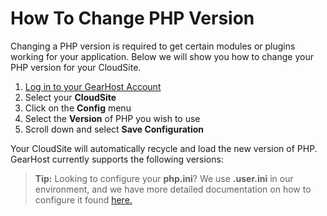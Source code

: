 # How To Change PHP Version

Changing a PHP version is required to get certain modules or plugins working for your application. Below we will show you how to change your PHP version for your CloudSite.


1. [Log in to your GearHost Account](https://my.gearhost.com/account/login)
2. Select your **CloudSite**
3. Click on the **Config** menu 
4. Select the **Version** of PHP you wish to use
5. Scroll down and select **Save Configuration**

Your CloudSite will automatically recycle and load the new version of PHP. GearHost currently supports the following versions:

>**Tip:** Looking to configure your **php.ini**? We use **.user.ini** in our environment, and we have more detailed documentation on how to configure it found [here.](https://www.gearhost.com/documentation/how-to-configure-user-ini)